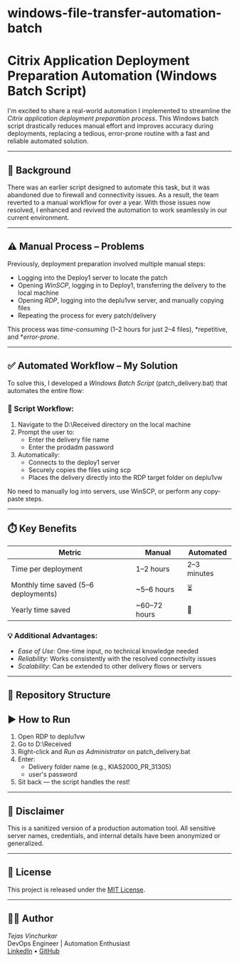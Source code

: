 # windows-file-transfer-automation-batch

# Citrix Application Deployment Preparation Automation (Windows Batch Script)

I'm excited to share a real-world automation I implemented to streamline the *Citrix application deployment preparation process*. This Windows batch script drastically reduces manual effort and improves accuracy during deployments, replacing a tedious, error-prone routine with a fast and reliable automated solution.

---

## 📌 Background

There was an earlier script designed to automate this task, but it was abandoned due to firewall and connectivity issues. As a result, the team reverted to a manual workflow for over a year. With those issues now resolved, I enhanced and revived the automation to work seamlessly in our current environment.

---

## ⚠️ Manual Process – Problems

Previously, deployment preparation involved multiple manual steps:

- Logging into the Deploy1 server to locate the patch
- Opening *WinSCP*, logging in to Deploy1, transferring the delivery to the local machine
- Opening *RDP*, logging into the deplu1vw server, and manually copying files
- Repeating the process for every patch/delivery

This process was *time-consuming* (1–2 hours for just 2–4 files), *repetitive, and **error-prone*.

---

## ✅ Automated Workflow – My Solution

To solve this, I developed a *Windows Batch Script* (patch_delivery.bat) that automates the entire flow:

### 🔧 Script Workflow:
1. Navigate to the D:\Received directory on the local machine
2. Prompt the user to:
   - Enter the delivery file name
   - Enter the prodadm password
3. Automatically:
   - Connects to the deploy1 server
   - Securely copies the files using scp
   - Places the delivery directly into the RDP target folder on deplu1vw

No need to manually log into servers, use WinSCP, or perform any copy-paste steps.

---

## ⏱️ Key Benefits

| Metric | Manual | Automated |
|--------|--------|-----------|
| Time per deployment | 1–2 hours | 2–3 minutes |
| Monthly time saved (5–6 deployments) | ~5–6 hours | ⏳ |
| Yearly time saved | ~60–72 hours | 🎯 |

### 💡 Additional Advantages:
- *Ease of Use*: One-time input, no technical knowledge needed
- *Reliability*: Works consistently with the resolved connectivity issues
- *Scalability*: Can be extended to other delivery flows or servers

---

## 📁 Repository Structure

## ▶️ How to Run

1. Open RDP to deplu1vw
2. Go to D:\Received
3. Right-click and *Run as Administrator* on patch_delivery.bat
4. Enter:
   - Delivery folder name (e.g., KIAS2000_PR_31305)
   - user's password
5. Sit back — the script handles the rest!

---

## 🔐 Disclaimer

This is a sanitized version of a production automation tool. All sensitive server names, credentials, and internal details have been anonymized or generalized.

---

## 📜 License

This project is released under the [MIT License](LICENSE).

---

## 🙋‍♂️ Author

*Tejas Vinchurkar*  
DevOps Engineer | Automation Enthusiast  
[LinkedIn](https://linkedin.com/in/tejasvinchurkar) • [GitHub](https://github.com/tejas-16)
